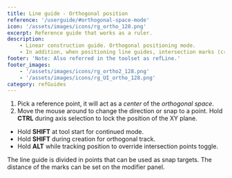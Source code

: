 ```yaml
---
title: Line guide - Orthogonal position
reference: '/userguide/#orthogonal-space-mode'
icon: '/assets/images/icons/rg_ortho_128.png'
excerpt: Reference guide that works as a ruler.
description:
    - Linear construction guide. Orthogonal positioning mode.
    - In addition, when positioning line guides, intersection marks (created as refPoints) can be created between the reference guides in the scene.
footer: 'Note: Also referred in the toolset as refLine.'
footer_images:
    - '/assets/images/icons/rg_ortho2_128.png'
    - '/assets/images/icons/rg_UI_ortho_128.png'
category: refGuides
---
```


1. Pick a reference point, it will act as a *center* of the *orthogonal space*.
2. Move the mouse around to change the direction or snap to a point. Hold **CTRL** during axis selection to lock the position of the XY plane.

* Hold **SHIFT** at tool start for continued mode.
* Hold **SHIFT** during creation for orthogonal track.
* Hold **ALT** while tracking position to override intersection points toggle.

The line guide is divided in points that can be used as snap targets. The distance of the marks can be set on the modifier panel.
